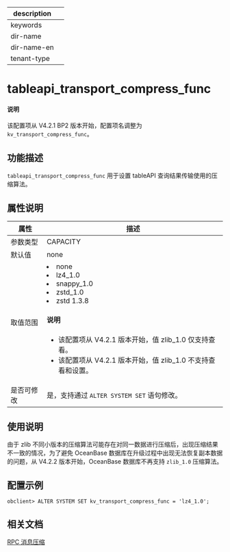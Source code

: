 |description||
|---|---|
|keywords||
|dir-name||
|dir-name-en||
|tenant-type||

# tableapi_transport_compress_func

<main id="notice" type='explain'>
<h4>说明</h4>
<p>该配置项从 V4.2.1 BP2 版本开始，配置项名调整为 <code>kv_transport_compress_func</code>。</p>
</main>

## 功能描述

`tableapi_transport_compress_func` 用于设置 tableAPI 查询结果传输使用的压缩算法。

## 属性说明

|   **属性**   |   **描述**    |
|------------------|--------------|
| 参数类型             | CAPACITY   |
| 默认值              | none |
| 取值范围             | <li> none   <li> lz4_1.0   <li> snappy_1.0   <li> zstd_1.0   <li> zstd 1.3.8  <main id="notice" type='explain'><h4>说明</h4><p></p><ul><li>该配置项从 V4.2.1 版本开始，值 zlib_1.0 仅支持查看。  </li><li>该配置项从 V4.2.1 版本开始，值 zlib_1.0 不支持查看和设置。 </li></ul></main>  |
| 是否可修改          | 是，支持通过 `ALTER SYSTEM SET` 语句修改。|

## 使用说明

由于 zlib 不同小版本的压缩算法可能存在对同一数据进行压缩后，出现压缩结果不一致的情况，为了避免 OceanBase 数据库在升级过程中出现无法恢复副本数据的问题，从 V4.2.2 版本开始，OceanBase 数据库不再支持 <code>zlib_1.0</code> 压缩算法。

## 配置示例

  ```shell
  obclient> ALTER SYSTEM SET kv_transport_compress_func = 'lz4_1.0';
  ```

## 相关文档

[RPC 消息压缩](../../../../700.reference/600.api/800.obkv-rpc.md)
